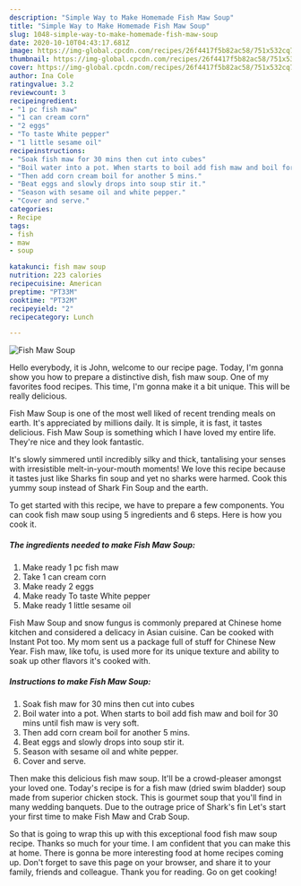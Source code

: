```yaml
---
description: "Simple Way to Make Homemade Fish Maw Soup"
title: "Simple Way to Make Homemade Fish Maw Soup"
slug: 1048-simple-way-to-make-homemade-fish-maw-soup
date: 2020-10-10T04:43:17.681Z
image: https://img-global.cpcdn.com/recipes/26f4417f5b82ac58/751x532cq70/fish-maw-soup-recipe-main-photo.jpg
thumbnail: https://img-global.cpcdn.com/recipes/26f4417f5b82ac58/751x532cq70/fish-maw-soup-recipe-main-photo.jpg
cover: https://img-global.cpcdn.com/recipes/26f4417f5b82ac58/751x532cq70/fish-maw-soup-recipe-main-photo.jpg
author: Ina Cole
ratingvalue: 3.2
reviewcount: 3
recipeingredient:
- "1 pc fish maw"
- "1 can cream corn"
- "2 eggs"
- "To taste White pepper"
- "1 little sesame oil"
recipeinstructions:
- "Soak fish maw for 30 mins then cut into cubes"
- "Boil water into a pot. When starts to boil add fish maw and boil for 30 mins until fish maw is very soft."
- "Then add corn cream boil for another 5 mins."
- "Beat eggs and slowly drops into soup stir it."
- "Season with sesame oil and white pepper."
- "Cover and serve."
categories:
- Recipe
tags:
- fish
- maw
- soup

katakunci: fish maw soup 
nutrition: 223 calories
recipecuisine: American
preptime: "PT33M"
cooktime: "PT32M"
recipeyield: "2"
recipecategory: Lunch

---
```



![Fish Maw Soup](https://img-global.cpcdn.com/recipes/26f4417f5b82ac58/751x532cq70/fish-maw-soup-recipe-main-photo.jpg)

Hello everybody, it is John, welcome to our recipe page. Today, I'm gonna show you how to prepare a distinctive dish, fish maw soup. One of my favorites food recipes. This time, I'm gonna make it a bit unique. This will be really delicious.

Fish Maw Soup is one of the most well liked of recent trending meals on earth. It's appreciated by millions daily. It is simple, it is fast, it tastes delicious. Fish Maw Soup is something which I have loved my entire life. They're nice and they look fantastic.

It&#39;s slowly simmered until incredibly silky and thick, tantalising your senses with irresistible melt-in-your-mouth moments! We love this recipe because it tastes just like Sharks fin soup and yet no sharks were harmed. Cook this yummy soup instead of Shark Fin Soup and the earth.


To get started with this recipe, we have to prepare a few components. You can cook fish maw soup using 5 ingredients and 6 steps. Here is how you cook it.

<!--inarticleads1-->

##### The ingredients needed to make Fish Maw Soup:

1. Make ready 1 pc fish maw
1. Take 1 can cream corn
1. Make ready 2 eggs
1. Make ready To taste White pepper
1. Make ready 1 little sesame oil


Fish Maw Soup and snow fungus is commonly prepared at Chinese home kitchen and considered a delicacy in Asian cuisine. Can be cooked with Instant Pot too. My mom sent us a package full of stuff for Chinese New Year. Fish maw, like tofu, is used more for its unique texture and ability to soak up other flavors it&#39;s cooked with. 

<!--inarticleads2-->

##### Instructions to make Fish Maw Soup:

1. Soak fish maw for 30 mins then cut into cubes
1. Boil water into a pot. When starts to boil add fish maw and boil for 30 mins until fish maw is very soft.
1. Then add corn cream boil for another 5 mins.
1. Beat eggs and slowly drops into soup stir it.
1. Season with sesame oil and white pepper.
1. Cover and serve.


Then make this delicious fish maw soup. It&#39;ll be a crowd-pleaser amongst your loved one. Today&#39;s recipe is for a fish maw (dried swim bladder) soup made from superior chicken stock. This is gourmet soup that you&#39;ll find in many wedding banquets. Due to the outrage price of Shark&#39;s fin Let&#39;s start your first time to make Fish Maw and Crab Soup. 

So that is going to wrap this up with this exceptional food fish maw soup recipe. Thanks so much for your time. I am confident that you can make this at home. There is gonna be more interesting food at home recipes coming up. Don't forget to save this page on your browser, and share it to your family, friends and colleague. Thank you for reading. Go on get cooking!
